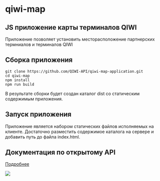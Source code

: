# qiwi-map 

##  JS приложение карты терминалов QIWI
Приложение позволяет установить месторасположение партнерских термниалов и терминалов QIWI

## Сборка приложения 
~~~shell
git clone https://github.com/QIWI-API/qiwi-map-application.git
cd qiwi-map
npm install
npm run build
~~~

В результате сборки будет создан каталог dist со статическим содержимым приложения. 

## Запуск приложения
Приложение является набором статических файлов исполняемых на клиенте. 
Достаточно разместить содержимое каталога на сервере и добавить путь до файла index.html.  

## Документация по открытому API
<a href="https://developer.qiwi.com/qiwi-map/qiwi-map_ru.html">Подробнее</a>

 <img src="https://developer.qiwi.com/qiwi-map/images/qiwi-map.png"/>

